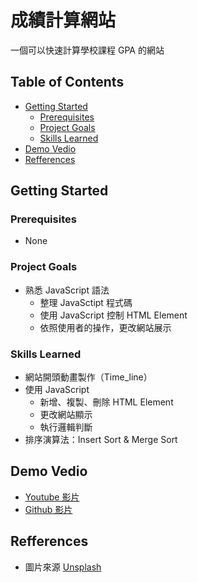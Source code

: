# 成績計算網站

一個可以快速計算學校課程 GPA 的網站

## Table of Contents

- [Getting Started](#getting-started)
  - [Prerequisites](#prerequisites)
  - [Project Goals](#project-goals)
  - [Skills Learned](#skills-learned)
- [Demo Vedio](#demo-vedio)
- [Refferences](#refferences)

## Getting Started

### Prerequisites

- None

### Project Goals

- 熟悉 JavaScript 語法
  - 整理 JavaSctipt 程式碼
  - 使用 JavaScript 控制 HTML Element
  - 依照使用者的操作，更改網站展示

### Skills Learned

- 網站開頭動畫製作（Time_line）
- 使用 JavaScript
  - 新增、複製、刪除 HTML Element
  - 更改網站顯示
  - 執行邏輯判斷
- 排序演算法：Insert Sort & Merge Sort

## Demo Vedio

- [Youtube 影片](https://www.youtube.com/watch?v=wjRKp3EIOZM)
- [Github 影片](https://github.com/Yaoooooooha/JavaScript_Project/blob/master/Project4-%E6%88%90%E7%B8%BE%E8%A8%88%E7%AE%97%E7%B6%B2%E7%AB%99/demo.mov)

## Refferences

- 圖片來源 [Unsplash](https://unsplash.com/)
